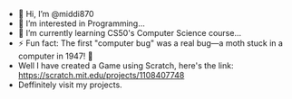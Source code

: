 - 👋 Hi, I’m @middi870
- 👀 I’m interested in Programming...
- 🌱 I’m currently learning CS50's Computer Science course...
- ⚡ Fun fact: The first "computer bug" was a real bug—a moth stuck in a computer in 1947! 🦋
- Well I have created a Game using Scratch, here's the link: https://scratch.mit.edu/projects/1108407748
- Deffinitely visit my projects.

<!---
middi870/middi870 is a ✨ special ✨ repository because its `README.md` (this file) appears on your GitHub profile.
You can click the Preview link to take a look at your changes.
--->
